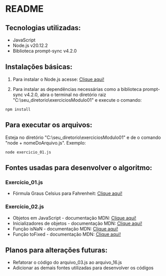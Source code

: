 # README

## Tecnologias utilizadas:

- JavaScript
- Node.js v20.12.2
- Biblioteca prompt-sync v4.2.0

## Instalações básicas:

1. Para instalar o Node.js acesse: [Clique aqui!](https://nodejs.org/en/download)

2. Para instalar as dependências necessárias como a biblioteca prompt-sync v4.2.0, abra o terminal no diretório raiz "C:\seu_diretorio\exerciciosModulo01" e execute o comando:

```
npm install
```

## Para executar os arquivos:

Esteja no diretório "C:\seu_diretorio\exerciciosModulo01" e de o comando "node + nomeDoArquivo.js". Exemplo:
```
node exercicio_01.js
```

## Fontes usadas para desenvolver o algoritmo:

### Exercício_01.js

- Fórmula Graus Celsius para Fahrenheit: [Clique aqui!](https://tecnoblog.net/responde/como-converter-graus-celsius-para-fahrenheit/)

### Exercício_02.js

- Objetos em JavaScript - documentação MDN: [Clique aqui!](https://developer.mozilla.org/pt-BR/docs/Web/JavaScript/Guide/Working_with_objects)
- Inicializadores de objetos - documentação MDN: [Clique aqui!](https://developer.mozilla.org/pt-BR/docs/Web/JavaScript/Guide/Working_with_objects)
- Função isNaN - documentação MDN: [Clique aqui!](https://developer.mozilla.org/pt-BR/docs/Web/JavaScript/Reference/Global_Objects/isNaN)
- Função toFixed - documentação MDN: [Clique aqui!](https://developer.mozilla.org/pt-BR/docs/Web/JavaScript/Reference/Global_Objects/Number/toFixed)

## Planos para alterações futuras:

- Refatorar o código do arquivo_03.js ao arquivo_16.js
- Adicionar as demais fontes utilizadas para desenvolver os códigos
